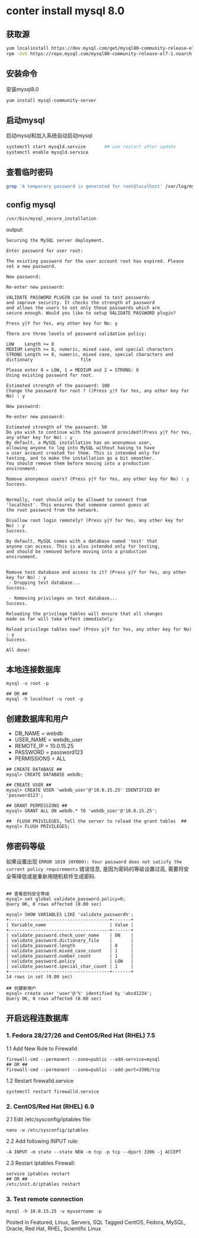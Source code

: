 # conter install mysql 8.0

## 获取源

```sh
yum localinstall https://dev.mysql.com/get/mysql80-community-release-el7-1.noarch.rpm
rpm -Uvh https://repo.mysql.com/mysql80-community-release-el7-1.noarch.rpm
```

## 安装命令

安装mysql8.0

```sh
yum install mysql-community-server
```


## 启动mysql
启动mysql和加入系统自动启动mysql

```sh
systemctl start mysqld.service       ## use restart after update
systemctl enable mysqld.service
```


## 查看临时密码

```sh
grep 'A temporary password is generated for root@localhost' /var/log/mysqld.log |tail -1
```



## config mysql

```
/usr/bin/mysql_secure_installation
```

output:

```
Securing the MySQL server deployment.

Enter password for user root: 

The existing password for the user account root has expired. Please set a new password.

New password: 

Re-enter new password: 

VALIDATE PASSWORD PLUGIN can be used to test passwords
and improve security. It checks the strength of password
and allows the users to set only those passwords which are
secure enough. Would you like to setup VALIDATE PASSWORD plugin?

Press y|Y for Yes, any other key for No: y

There are three levels of password validation policy:

LOW    Length >= 8
MEDIUM Length >= 8, numeric, mixed case, and special characters
STRONG Length >= 8, numeric, mixed case, special characters and dictionary                  file

Please enter 0 = LOW, 1 = MEDIUM and 2 = STRONG: 0
Using existing password for root.

Estimated strength of the password: 100 
Change the password for root ? ((Press y|Y for Yes, any other key for No) : y

New password: 

Re-enter new password: 

Estimated strength of the password: 50 
Do you wish to continue with the password provided?(Press y|Y for Yes, any other key for No) : y
By default, a MySQL installation has an anonymous user,
allowing anyone to log into MySQL without having to have
a user account created for them. This is intended only for
testing, and to make the installation go a bit smoother.
You should remove them before moving into a production
environment.

Remove anonymous users? (Press y|Y for Yes, any other key for No) : y
Success.


Normally, root should only be allowed to connect from
'localhost'. This ensures that someone cannot guess at
the root password from the network.

Disallow root login remotely? (Press y|Y for Yes, any other key for No) : y
Success.

By default, MySQL comes with a database named 'test' that
anyone can access. This is also intended only for testing,
and should be removed before moving into a production
environment.


Remove test database and access to it? (Press y|Y for Yes, any other key for No) : y
 - Dropping test database...
Success.

 - Removing privileges on test database...
Success.

Reloading the privilege tables will ensure that all changes
made so far will take effect immediately.

Reload privilege tables now? (Press y|Y for Yes, any other key for No) : y
Success.

All done! 
```


## 本地连接数据库

```
mysql -u root -p

## OR ##
mysql -h localhost -u root -p
```


## 创建数据库和用户

* DB_NAME = webdb
* USER_NAME = webdb_user
* REMOTE_IP = 10.0.15.25
* PASSWORD = password123
* PERMISSIONS = ALL

```mysql
## CREATE DATABASE ##
mysql> CREATE DATABASE webdb;

## CREATE USER ##
mysql> CREATE USER 'webdb_user'@'10.0.15.25' IDENTIFIED BY 'password123';

## GRANT PERMISSIONS ##
mysql> GRANT ALL ON webdb.* TO 'webdb_user'@'10.0.15.25';

##  FLUSH PRIVILEGES, Tell the server to reload the grant tables  ##
mysql> FLUSH PRIVILEGES;
```

## 修密码等级

如果设置出现 `ERROR 1819 (HY000): Your password does not satisfy the current policy requirements` 错误信息, 是因为密码的等级设置过高, 需要将安全等降低或是重新用随机软件生成密码.

```mysql

## 查看密码安全等级
mysql> set global validate_password.policy=0;
Query OK, 0 rows affected (0.00 sec)

mysql> SHOW VARIABLES LIKE 'validate_password%';
+--------------------------------------+-------+
| Variable_name                        | Value |
+--------------------------------------+-------+
| validate_password.check_user_name    | ON    |
| validate_password.dictionary_file    |       |
| validate_password.length             | 8     |
| validate_password.mixed_case_count   | 1     |
| validate_password.number_count       | 1     |
| validate_password.policy             | LOW   |
| validate_password.special_char_count | 1     |
+--------------------------------------+-------+
14 rows in set (0.00 sec)

## 创建新用户
mysql> create user 'user'@'%' identified by 'abcd1234';
Query OK, 0 rows affected (0.08 sec)

````


## 开启远程连数据库

### 1. Fedora 28/27/26 and CentOS/Red Hat (RHEL) 7.5

1.1 Add New Rule to Firewalld
```
firewall-cmd --permanent --zone=public --add-service=mysql
## OR ##
firewall-cmd --permanent --zone=public --add-port=3306/tcp
````

1.2 Restart firewalld.service
```
systemctl restart firewalld.service
```

### 2. CentOS/Red Hat (RHEL) 6.9

2.1 Edit /etc/sysconfig/iptables file:
```
nano -w /etc/sysconfig/iptables
```

2.2 Add following INPUT rule:
```
-A INPUT -m state --state NEW -m tcp -p tcp --dport 3306 -j ACCEPT
```

2.3 Restart Iptables Firewall:
```
service iptables restart
## OR ##
/etc/init.d/iptables restart
```

### 3. Test remote connection

```
mysql -h 10.0.15.25 -u myusername -p
````

Posted in Featured, Linux, Servers, SQL
Tagged CentOS, Fedora, MySQL, Oracle, Red Hat, RHEL, Scientific Linux



